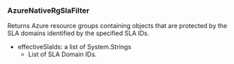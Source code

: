### AzureNativeRgSlaFilter
Returns Azure resource groups containing objects that are protected by the SLA domains identified by the specified SLA IDs.

- effectiveSlaIds: a list of System.Strings
  - List of SLA Domain IDs.

